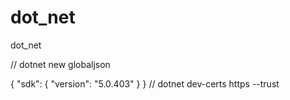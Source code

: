 # dot_net
dot_net


// dotnet new globaljson


{
  "sdk": {
    "version": "5.0.403"
  }
}
// dotnet dev-certs https --trust 